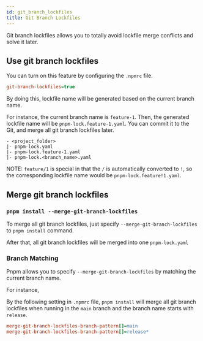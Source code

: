 ```yaml
---
id: git_branch_lockfiles
title: Git Branch Lockfiles
---
```


Git branch lockfiles allows you to totally avoid lockfile merge conflicts and solve it later.

## Use git branch lockfiles

You can turn on this feature by configuring the `.npmrc` file.

```ini
git-branch-lockfiles=true
```

By doing this, lockfile name will be generated based on the current branch name.

For instance, the current branch name is `feature-1`. Then, the generated lockfile name will
be `pnpm-lock.feature-1.yaml`. You can commit it to the Git, and merge all git branch lockfiles later.

```
- <project_folder>
|- pnpm-lock.yaml
|- pnpm-lock.feature-1.yaml
|- pnpm-lock.<branch_name>.yaml
```

NOTE: `feature/1` is special in that the `/` is automatically converted to `!`, so the corresponding
lockfile name would be `pnpm-lock.feature!1.yaml`.

## Merge git branch lockfiles

### `pnpm install --merge-git-branch-lockfiles`

To merge all git branch lockfiles, just specify `--merge-git-branch-lockfiles` to `pnpm install` command.

After that, all git branch lockfiles will be merged into one `pnpm-lock.yaml`


### Branch Matching

Pnpm allows you to specify `--merge-git-branch-lockfiles` by matching the current branch name.

For instance,

By the following setting in `.npmrc` file, `pnpm install` will merge all git branch lockfiles when 
running in the `main` branch and the branch name starts with `release`.

```ini
merge-git-branch-lockfiles-branch-pattern[]=main
merge-git-branch-lockfiles-branch-pattern[]=release*
```